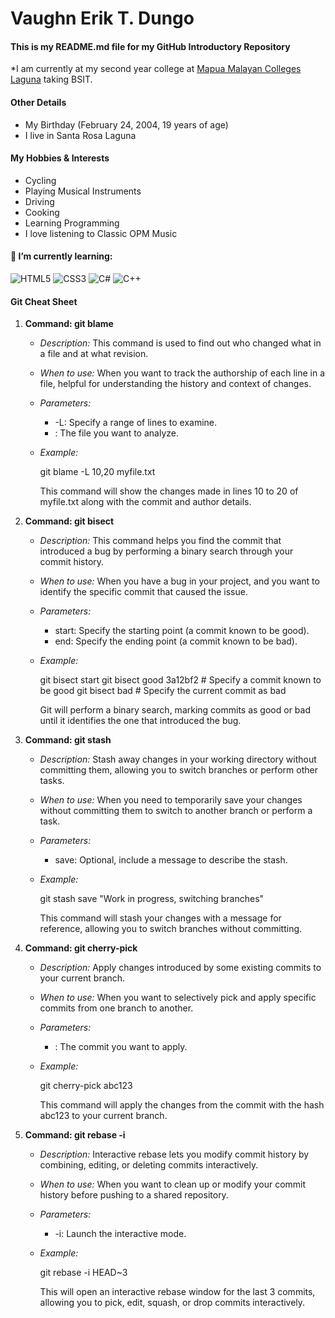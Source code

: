 # Vaughn Erik T. Dungo
#### This is my README.md file for my GitHub Introductory Repository

*I am currently at my second year college at [Mapua Malayan Colleges Laguna] taking BSIT.  

[Mapua Malayan Colleges Laguna]: (https://mcl.edu.ph/)

#### Other Details

- My Birthday (February 24, 2004, 19 years of age)
- I live in Santa Rosa Laguna

#### My Hobbies & Interests

- Cycling
- Playing Musical Instruments
- Driving
- Cooking
- Learning Programming
- I love listening to Classic OPM Music

#### 🌱 I’m currently learning:
![HTML5](https://img.shields.io/badge/HTML5-E34F26?style=for-the-badge&logo=html5&logoColor=white)
![CSS3](https://img.shields.io/badge/CSS3-1572B6?style=for-the-badge&logo=css3&logoColor=white)
![C#](https://img.shields.io/badge/C%23-239120?style=for-the-badge&logo=c-sharp&logoColor=white)
![C++](https://img.shields.io/badge/C%2B%2B-00599C?style=for-the-badge&logo=c%2B%2B&logoColor=white)

#### Git Cheat Sheet

1. **Command: git blame**
   - *Description:* This command is used to find out who changed what in a file and at what revision.
   - *When to use:* When you want to track the authorship of each line in a file, helpful for understanding the history and context of changes.
   - *Parameters:*
     - -L: Specify a range of lines to examine.
     - <file>: The file you want to analyze.
   - *Example:*
     
     git blame -L 10,20 myfile.txt
     
     This command will show the changes made in lines 10 to 20 of myfile.txt along with the commit and author details.

2. **Command: git bisect**
   - *Description:* This command helps you find the commit that introduced a bug by performing a binary search through your commit history.
   - *When to use:* When you have a bug in your project, and you want to identify the specific commit that caused the issue.
   - *Parameters:*
     - start: Specify the starting point (a commit known to be good).
     - end: Specify the ending point (a commit known to be bad).
   - *Example:*
     
     git bisect start
     git bisect good 3a12bf2  # Specify a commit known to be good
     git bisect bad          # Specify the current commit as bad
     
     Git will perform a binary search, marking commits as good or bad until it identifies the one that introduced the bug.

3. **Command: git stash**
   - *Description:* Stash away changes in your working directory without committing them, allowing you to switch branches or perform other tasks.
   - *When to use:* When you need to temporarily save your changes without committing them to switch to another branch or perform a task.
   - *Parameters:*
     - save: Optional, include a message to describe the stash.
   - *Example:*
     
     git stash save "Work in progress, switching branches"
     
     This command will stash your changes with a message for reference, allowing you to switch branches without committing.

4. **Command: git cherry-pick**
   - *Description:* Apply changes introduced by some existing commits to your current branch.
   - *When to use:* When you want to selectively pick and apply specific commits from one branch to another.
   - *Parameters:*
     - <commit>: The commit you want to apply.
   - *Example:*
     
     git cherry-pick abc123
     
     This command will apply the changes from the commit with the hash abc123 to your current branch.

5. **Command: git rebase -i**
   - *Description:* Interactive rebase lets you modify commit history by combining, editing, or deleting commits interactively.
   - *When to use:* When you want to clean up or modify your commit history before pushing to a shared repository.
   - *Parameters:*
     - -i: Launch the interactive mode.
   - *Example:*
     
     git rebase -i HEAD~3
     
     This will open an interactive rebase window for the last 3 commits, allowing you to pick, edit, squash, or drop commits interactively.

<!--
*vaughnDungo/vaughnDungo* is a ✨ special ✨ repository because its README.md (this file) appears on your GitHub profile.

Here are some ideas to get you started:

- 🔭 I’m currently working on ...
- 🌱 I’m currently learning ...
- 👯 I’m looking to collaborate on ...
- 🤔 I’m looking for help with ...
- 💬 Ask me about ...
- 📫 How to reach me: ...
- 😄 Pronouns: ...
- ⚡ Fun fact: ...
-->